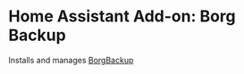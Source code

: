 # Home Assistant Add-on: Borg Backup

Installs and manages [BorgBackup](https://www.borgbackup.org)
